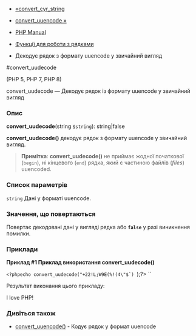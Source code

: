 - [«convert_cyr_string](function.convert-cyr-string.md)
- [convert_uuencode »](function.convert-uuencode.md)

- [PHP Manual](index.md)
- [Функції для роботи з рядками](ref.strings.md)
- Декодує рядок з формату uuencode у звичайний вигляд

#convert_uudecode

(PHP 5, PHP 7, PHP 8)

convert_uudecode — Декодує рядок із формату uuencode у звичайний вигляд

### Опис

**convert_uudecode**(string `$string`): string\|false

**convert_uudecode()** декодує рядок з формату uuencode у звичайний
вигляд.

> **Примітка**: **convert_uudecode()** не приймає жодної початкової
> (`begin`), ні кінцевого (`end`) рядка, який є частиною файлів
> (*files*) uuencoded.

### Список параметрів

`string`
Дані у форматі uuencode.

### Значення, що повертаються

Повертає декодовані дані у вигляді рядка або **`false`** у разі
виникнення помилки.

### Приклади

**Приклад #1 Приклад використання **convert_uudecode()****

``<?phpecho convert_uudecode("+22!L;W9E(%!(4\"$`)
``);?> ``

Результат виконання цього прикладу:

I love PHP!

### Дивіться також

- [convert_uuencode()](function.convert-uuencode.md) - Кодує
рядок у формат uuencode
